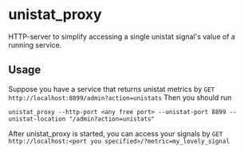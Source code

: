 # unistat_proxy

HTTP-server to simplify accessing a single unistat signal's value of a running service.

## Usage
Suppose you have a service that returns unistat metrics by `GET http://localhost:8899/admin?action=unistats`
Then you should run
```
unistat_proxy --http-port <any free port> --unistat-port 8899 --unistat-location "/admin?action=unistats"
```
After unistat_proxy is started, you can access your signals by `GET http://localhost:<port you specified>/?metric=my_lovely_signal`

